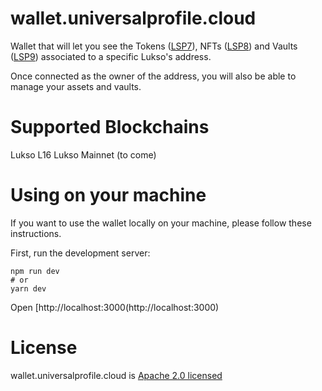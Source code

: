 # wallet.universalprofile.cloud

Wallet that will let you see the Tokens ([LSP7](https://docs.lukso.tech/standards/nft-2.0/LSP7-Digital-Asset)), NFTs ([LSP8](https://docs.lukso.tech/standards/nft-2.0/LSP8-Identifiable-Digital-Asset)) and Vaults ([LSP9](https://docs.lukso.tech/standards/smart-contracts/lsp9-vault)) associated to a specific Lukso's address.

Once connected as the owner of the address, you will also be able to manage your assets and vaults.

# Supported Blockchains

Lukso L16
Lukso Mainnet (to come)

# Using on your machine

If you want to use the wallet locally on your machine, please follow these instructions.

First, run the development server:

```
npm run dev
# or
yarn dev
```

Open [http://localhost:3000(http://localhost:3000)

# License

wallet.universalprofile.cloud is [Apache 2.0 licensed](./LICENSE)
